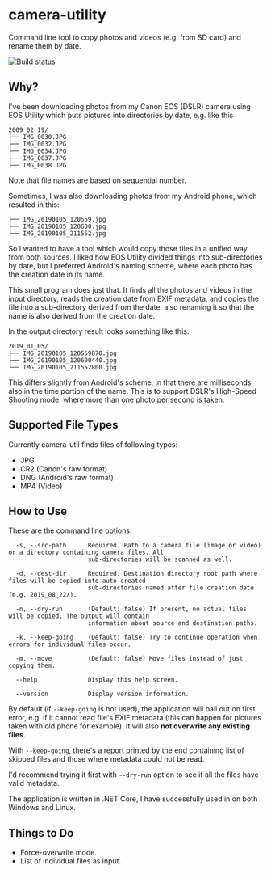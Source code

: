 # camera-utility

Command line tool to copy photos and videos (e.g. from SD card) and
rename them by date.

[![Build status](https://ci.appveyor.com/api/projects/status/bjyr7h0qwtcx1kby/branch/master?svg=true)](https://ci.appveyor.com/project/Caleb9/camera-utility/branch/master)


## Why?

I've been downloading photos from my Canon EOS (DSLR) camera using EOS
Utility which puts pictures into directories by date, e.g. like this

```
2009_02_19/
├── IMG_0030.JPG
├── IMG_0032.JPG
├── IMG_0034.JPG
├── IMG_0037.JPG
├── IMG_0038.JPG
```

Note that file names are based on sequential number.

Sometimes, I was also downloading photos from my Android phone, which
resulted in this:

```
├── IMG_20190105_120559.jpg
├── IMG_20190105_120600.jpg
└── IMG_20190105_211552.jpg
```

So I wanted to have a tool which would copy those files in a unified
way from both sources. I liked how EOS Utility divided things into
sub-directories by date, but I preferred Android's naming scheme,
where each photo has the creation date in its name.

This small program does just that. It finds all the photos and videos
in the input directory, reads the creation date from EXIF metadata,
and copies the file into a sub-directory derived from the date, also
renaming it so that the name is also derived from the creation date.

In the output directory result looks something like this:

```
2019_01_05/
├── IMG_20190105_120559870.jpg
├── IMG_20190105_120600440.jpg
└── IMG_20190105_211552800.jpg
```

This differs slightly from Android's scheme, in that there are
milliseconds also in the time portion of the name. This is to support
DSLR's High-Speed Shooting mode, where more than one photo per second
is taken.


## Supported File Types

Currently camera-util finds files of following types:
* JPG
* CR2 (Canon's raw format)
* DNG (Android's raw format)
* MP4 (Video)


## How to Use

These are the command line options:
```
  -s, --src-path      Required. Path to a camera file (image or video) or a directory containing camera files. All
                      sub-directories will be scanned as well.

  -d, --dest-dir      Required. Destination directory root path where files will be copied into auto-created
                      sub-directories named after file creation date (e.g. 2019_08_22/).

  -n, --dry-run       (Default: false) If present, no actual files will be copied. The output will contain
                      information about source and destination paths.

  -k, --keep-going    (Default: false) Try to continue operation when errors for individual files occur.

  -m, --move          (Default: false) Move files instead of just copying them.

  --help              Display this help screen.

  --version           Display version information.

```

By default (if `--keep-going` is not used), the application will bail
out on first error, e.g. if it cannot read file's EXIF metadata (this
can happen for pictures taken with old phone for example). It will
also **not overwrite any existing files**.

With `--keep-going`, there's a report printed by the end containing
list of skipped files and those where metadata could not be read.

I'd recommend trying it first with `--dry-run` option to see if all
the files have valid metadata.

The application is written in .NET Core, I have successfully used in
on both Windows and Linux.

## Things to Do

* Force-overwrite mode.
* List of individual files as input.
